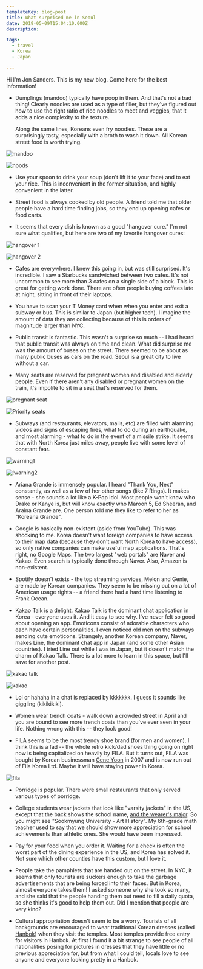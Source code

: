 ```yaml
---
templateKey: blog-post
title: What surprised me in Seoul
date: 2019-05-09T15:04:10.000Z
description:

tags:
  - travel
  - Korea
  - Japan

---
```


Hi I'm Jon Sanders.  This is my new blog.  Come here for the best information!

- Dumplings (mandoo) typically have poop in them.  And that's not a bad thing!  Clearly noodles are used as a type of filler, but they've figured out how to use the right ratio of rice noodles to meet and veggies, that it adds a nice complexity to the texture.

    Along the same lines, Koreans even fry noodles.  These are a surprisingly tasty, especially with a broth to wash it down.  All Korean street food is worth trying.

![mandoo](/img/mandoo.jpg)

![noods](/img/noods.jpg)

- Use your spoon to drink your soup (don't lift it to your face) and to eat your rice.  This is inconvenient in the former situation, and highly convenient in the latter.

- Street food is always cooked by old people.  A friend told me that older people have a hard time finding jobs, so they end up opening cafes or food carts.

- It seems that every dish is known as a good "hangover cure."  I'm not sure what qualifies, but here are two of my favorite hangover cures:

![hangover 1](/img/hangover1.jpg)

![hangover 2](/img/hangover2.jpg)


- Cafes are everywhere.  I knew this going in, but was still surprised.  It's incredible.  I saw a Starbucks sandwiched between two cafes.  It's not uncommon to see more than 3 cafes on a single side of a block.  This is great for getting work done.  There are often people buying coffees late at night, sitting in front of their laptops.

- You have to scan your T Money card when when you enter and exit a subway or bus.  This is similar to Japan (but higher tech).  I imagine the amount of data they are collecting because of this is orders of magnitude larger than NYC.

- Public transit is fantastic.  This wasn't a surprise so much -- I had heard that public transit was always on time and clean.  What did surprise me was the amount of buses on the street.  There seemed to be about as many public buses as cars on the road.  Seoul is a great city to live without a car.

- Many seats are reserved for pregnant women and disabled and elderly people.  Even if there aren't any disabled or pregnant women on the train, it's impolite to sit in a seat that's reserved for them.

![pregnant seat](/img/pregnant_seat.jpg)

![Priority seats](/img/Priority_seats.jpg)

- Subways (and restaurants, elevators, malls, etc) are filled with alarming videos and signs of escaping fires, what to do during an earthquake, and most alarming - what to do in the event of a missile strike.  It seems that with North Korea just miles away, people live with some level of constant fear.  

![warning1](/img/warning1.jpg)

![!warning2](/img/warning2.jpg)

- Ariana Grande is immensely popular.  I heard "Thank You, Next" constantly, as well as a few of her other songs (like 7 Rings).  It makes sense - she sounds a lot like a K-Pop idol.  Most people won't know who Drake or Kanye is, but will know exactly who Maroon 5, Ed Sheeran, and Araina Grande are.  One person told me they like to refer to her as "Koreana Grande".

- Google is basically non-existent (aside from YouTube).  This was shocking to me.  Korea doesn't want foreign companies to have access to their map data (because they don't want North Korea to have access), so only native companies can make useful map applications.  That's right, no Google Maps.  The two largest "web portals" are Naver and Kakao.  Even search is typically done through Naver.  Also, Amazon is non-existent.

- Spotify doesn't exists - the top streaming services, Melon and Genie,  are made by Korean companies.  They seem to be missing out on a lot of American usage rights -- a friend there had a hard time listening to Frank Ocean.

- Kakao Talk is a delight.  Kakao Talk is the dominant chat application in Korea - everyone uses it.  And it easy to see why.  I've never felt so good about opening an app.  Emoticons consist of adorable characters who each have certain personalities.  I even noticed old men on the subways sending cute emoticons.  Strangely, another Korean company, Naver, makes Line, the dominant chat app in Japan (and some other Asian countries).  I tried Line out while I was in Japan, but it doesn't match the charm of Kakao Talk.  There is a lot more to learn in this space, but I'll save for another post.

![kakao talk](/img/kakaotalk.png)

![kakao](kakao.jpg)

- Lol or hahaha in a chat is replaced by kkkkkkk.  I guess it sounds like giggling (kikikikiki).

- Women wear trench coats - walk down a crowded street in April and you are bound to see more trench coats than you've ever seen in your life.  Nothing wrong with this -- they look good!

- FILA seems to be the most trendy shoe brand (for men and women).  I think this is a fad -- the whole retro kick/dad shoes thing going on right now is being capitalized on heavily by FILA.  But it turns out, FILA was bought by Korean businessman [Gene Yoon](https://en.wikipedia.org/wiki/Gene_Yoon) in 2007 and is now run out of Fila Korea Ltd.  Maybe it will have staying power in Korea.

![fila](/img/fila.jpg)

- Porridge is popular.  There were small restaurants that only served various types of porridge.  

- College students wear jackets that look like "varsity jackets" in the US, except that the back shows the school name, [and the wearer's major](http://jonpangskoreanadventure.blogspot.com/2012/03/slowly-turning-korean-clothes-hair-and.html).  So you might see "Sookmyung University - Art History".  My 6th-grade math teacher used to say that we should show more appreciation for school achievements than athletic ones.  She would have been impressed.

- Pay for your food when you order it.  Waiting for a check is often the worst part of the dining experience in the US, and Korea has solved it.  Not sure which other counties have this custom, but I love it.

- People take the pamphlets that are handed out on the street.  In NYC, it seems that only tourists are suckers enough to take the garbage advertisements that are being forced into their faces.  But in Korea, almost everyone takes them!  I asked someone why she took so many, and she said that the people handing them out need to fill a daily quota, so she thinks it's good to help them out.  Did I mention that people are very kind?

- Cultural appropriation doesn't seem to be a worry. Tourists of all backgrounds are encouraged to wear traditional Korean dresses (called [Hanbok](https://en.wikipedia.org/wiki/Hanbok)) when they visit the temples.  Most temples provide free entry for visitors in Hanbok.  At first I found it a bit strange to see people of all nationalities posing for pictures in dresses that they have little or no previous appreciation for, but from what I could tell, locals love to see anyone and everyone looking pretty in a Hanbok.